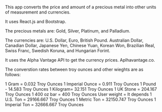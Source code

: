 This app converts the price and amount of a precious metal into other units of measurement and currencies.

It uses React.js and Bootstrap.

The precious metals are: Gold, Silver, Platinum, and Palladium.

The currencies are: U.S. Dollar, Euro, British Pound. Australian Dollar, Canadian Dollar, Japanese Yen, Chinese Yuan, Korean Won, Brazilian Real, Swiss Franc, Swedish Koruna, and Hungarian Forint.

It uses the Alpha Vantage API to get the currency prices. Aplhavantage.co.


The converstion rates between troy ounces and other wieghts are as follows:

1 Gram = 0.032 Troy Ounces
1 Imperial Ounce = 0.911 Troy Ounces
1 Pound - 14.583 Troy Ounces
1 Kilogram= 32.151 Troy Ounces
1 UK Stone = 204.167 Troy Ounces
1 400 oz bar = 400 Troy Ounces
User weight = It depends
1 U.S. Ton = 29166.667 Troy Ounces
1 Metric Ton = 32150.747 Troy Ounces
1 Imperial Ton = 32666.667 Troy Ounces